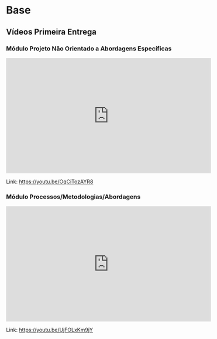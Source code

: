 # Base

## Vídeos Primeira Entrega

### Módulo Projeto Não Orientado a Abordagens Específicas

<iframe width="560" height="315" src="https://www.youtube.com/embed/OqCiTozAYR8" frameborder="0" allow="accelerometer; autoplay; clipboard-write; encrypted-media; gyroscope; picture-in-picture" allowfullscreen></iframe>

Link: https://youtu.be/OqCiTozAYR8

### Módulo Processos/Metodologias/Abordagens

<iframe width="560" height="315" src="https://www.youtube.com/embed/UjFOLxKm9jY" frameborder="0" allow="accelerometer; autoplay; clipboard-write; encrypted-media; gyroscope; picture-in-picture" allowfullscreen></iframe>

Link: https://youtu.be/UjFOLxKm9jY
